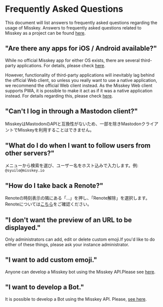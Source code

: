 # Frequently Asked Questions
This document will list answers to frequently asked questions regarding the usage of Misskey. Answers to frequently asked questions related to Misskey as a project can be found [here](./misskey).

## "Are there any apps for iOS / Android available?"
While no official Misskey app for either OS exists, there are several third-party applications. For details, please check [here](./apps).

However, functionality of third-party applications will inevitably lag behind the official Web client, so unless you really want to use a native application, we recommend the official Web client instead. As the Misskey Web client supports PWA, it is possible to make it act as if it was a native application instead. For details regarding this, please check [here](todo).

## "Can't I log in through a Mastodon client?"
MisskeyはMastodonのAPIと互換性がないため、一部を除きMastodonクライアントでMisskeyを利用することはできません。

## "What do I do when I want to follow users from other servers?"
メニューから検索を選び、ユーザー名をホスト込みで入力します。例: `@syuilo@misskey.io`

## "How do I take back a Renote?"
Renoteの時刻表示の隣にある「...」を押し、「Renote解除」を選択します。 Renoteについては[こちら](../features/note)をご確認ください。

## "I don't want the preview of an URL to be displayed."
Only administrators can add, edit or delete custom emoji.If you'd like to do either of these things, please ask your instance administrator.

## "I want to add custom emoji."
Anyone can develop a Misskey bot using the Misskey API.Please see [here](../advanced/develop-bot).

## "I want to develop a Bot."
It is possible to develop a Bot using the Misskey API. Please, [see here](../advanced/develop-bot).
